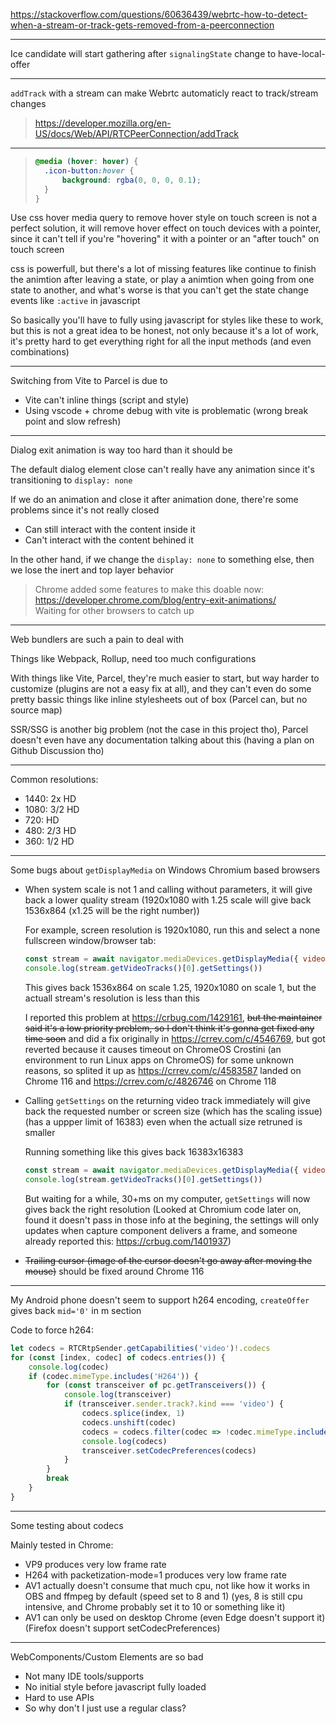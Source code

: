 https://stackoverflow.com/questions/60636439/webrtc-how-to-detect-when-a-stream-or-track-gets-removed-from-a-peerconnection

---

Ice candidate will start gathering after `signalingState` change to have-local-offer

---

`addTrack` with a stream can make Webrtc automaticly react to track/stream changes

> https://developer.mozilla.org/en-US/docs/Web/API/RTCPeerConnection/addTrack

---

> ```css
> @media (hover: hover) {
> 	.icon-button:hover {
> 		background: rgba(0, 0, 0, 0.1);
> 	}
> }
> ```

Use css hover media query to remove hover style on touch screen is not a perfect solution, it will remove hover effect on touch devices with a pointer, since it can't tell if you're "hovering" it with a pointer or an "after touch" on touch screen

css is powerfull, but there's a lot of missing features like continue to finish the animtion after leaving a state, or play a animtion when going from one state to another, and what's worse is that you can't get the state change events like `:active` in javascript

So basically you'll have to fully using javascript for styles like these to work, but this is not a great idea to be honest, not only because it's a lot of work, it's pretty hard to get everything right for all the input methods (and even combinations)

---

Switching from Vite to Parcel is due to

- Vite can't inline things (script and style)
- Using vscode + chrome debug with vite is problematic (wrong break point and slow refresh)

---

Dialog exit animation is way too hard than it should be

The default dialog element close can't really have any animation since it's transitioning to `display: none`

If we do an animation and close it after animation done, there're some problems since it's not really closed

- Can still interact with the content inside it
- Can't interact with the content behined it

In the other hand, if we change the `display: none` to something else, then we lose the inert and top layer behavior

> Chrome added some features to make this doable now: https://developer.chrome.com/blog/entry-exit-animations/
> <br>
> Waiting for other browsers to catch up

---

Web bundlers are such a pain to deal with

Things like Webpack, Rollup, need too much configurations

With things like Vite, Parcel, they're much easier to start, but way harder to customize (plugins are not a easy fix at all), and they can't even do some pretty bassic things like inline stylesheets out of box (Parcel can, but no source map)

SSR/SSG is another big problem (not the case in this project tho), Parcel doesn't even have any documentation talking about this (having a plan on Github Discussion tho)

---

Common resolutions:

- 1440:	2x HD
- 1080:	3/2 HD
- 720:	HD
- 480:	2/3 HD
- 360:	1/2 HD

---

Some bugs about `getDisplayMedia` on Windows Chromium based browsers

- When system scale is not 1 and calling without parameters, it will give back a lower quality stream (1920x1080 with 1.25 scale will give back 1536x864 (x1.25 will be the right number))

    For example, screen resolution is 1920x1080, run this and select a none fullscreen window/browser tab:
    ```js
    const stream = await navigator.mediaDevices.getDisplayMedia({ video: true })
	console.log(stream.getVideoTracks()[0].getSettings())
    ```
    This gives back 1536x864 on scale 1.25, 1920x1080 on scale 1, but the actuall stream's resolution is less than this

    I reported this problem at https://crbug.com/1429161, ~~but the maintainer said it's a low priority preblem, so I don't think it's gonna get fixed any time soon~~ and did a fix originally in https://crrev.com/c/4546769, but got reverted because it causes timeout on ChromeOS Crostini (an environment to run Linux apps on ChromeOS) for some unknown reasons, so splited it up as https://crrev.com/c/4583587 landed on Chrome 116 and https://crrev.com/c/4826746 on Chrome 118

- Calling `getSettings` on the returning video track immediately will give back the requested number or screen size (which has the scaling issue) (has a uppper limit of 16383) even when the actuall size retruned is smaller

    Running something like this gives back 16383x16383
    ```js
    const stream = await navigator.mediaDevices.getDisplayMedia({ video: { width: 100_000, height: 100_000 } })
	console.log(stream.getVideoTracks()[0].getSettings())
    ```

    But waiting for a while, 30+ms on my computer, `getSettings` will now gives back the right resolution (Looked at Chromium code later on, found it doesn't pass in those info at the begining, the settings will only updates when capture component delivers a frame, and someone already reported this: https://crbug.com/1401937)

- ~~Trailing cursor (image of the cursor doesn't go away after moving the mouse)~~ should be fixed around Chrome 116

---

My Android phone doesn't seem to support h264 encoding, `createOffer` gives back `mid='0'` in m section

Code to force h264:
```ts
let codecs = RTCRtpSender.getCapabilities('video')!.codecs
for (const [index, codec] of codecs.entries()) {
    console.log(codec)
    if (codec.mimeType.includes('H264')) {
        for (const transceiver of pc.getTransceivers()) {
            console.log(transceiver)
            if (transceiver.sender.track?.kind === 'video') {
                codecs.splice(index, 1)
                codecs.unshift(codec)
                codecs = codecs.filter(codec => !codec.mimeType.includes('VP'))
                console.log(codecs)
                transceiver.setCodecPreferences(codecs)
            }
        }
        break
    }
}
```

---

Some testing about codecs

Mainly tested in Chrome:

- VP9 produces very low frame rate
- H264 with packetization-mode=1 produces very low frame rate
- AV1 actually doesn't consume that much cpu, not like how it works in OBS and ffmpeg by default (speed set to 8 and 1) (yes, 8 is still cpu intensive, and Chrome probably set it to 10 or something like it)
- AV1 can only be used on desktop Chrome (even Edge doesn't support it) (Firefox doesn't support setCodecPreferences)

---

WebComponents/Custom Elements are so bad

- Not many IDE tools/supports
- No initial style before javascript fully loaded
- Hard to use APIs
- So why don't I just use a regular class?
